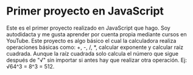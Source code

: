# Primer proyecto en JavaScript

Este es el primer proyecto realizado en JavaScript que hago. 
Soy autodidacta y me gusta aprender por cuenta propia mediante cursos en YouTube.
Este proyecto es algo básico el cual la calculadora realiza operaciones básicas como: +, -, /, *, calcular exponente y calcular raíz cuadrada.
Aunque la raíz cuadrada solo calcula el número que sigue después de "√" sin importar si antes hay que realizar otra operación. Ej: √64^3 = 8^3 = 512.
